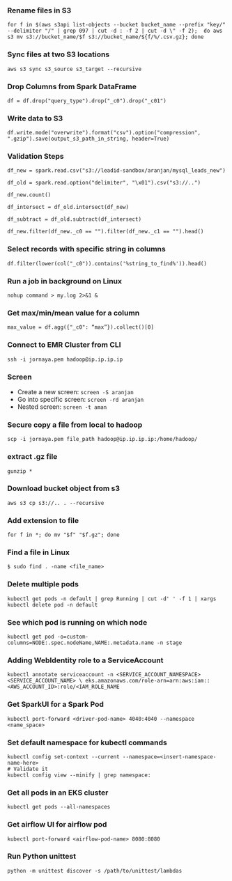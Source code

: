 ### Rename files in S3

`for f in $(aws s3api list-objects --bucket bucket_name --prefix "key/" --delimiter "/" | grep 097 | cut -d : -f 2 | cut -d \" -f 2);  do aws s3 mv s3://bucket_name/$f s3://bucket_name/${f/%/.csv.gz}; done `

### Sync files at two S3 locations

`aws s3 sync s3_source s3_target --recursive`

### Drop Columns from Spark DataFrame

`df = df.drop("query_type").drop("_c0").drop("_c01")`

### Write data to S3

`df.write.mode("overwrite").format("csv").option("compression", ".gzip").save(output_s3_path_in_string, header=True)`

### Validation Steps
`df_new = spark.read.csv("s3://leadid-sandbox/aranjan/mysql_leads_new")`

`df_old = spark.read.option("delimiter", "\x01").csv("s3://..")`

`df_new.count()`

`df_intersect = df_old.intersect(df_new)`

`df_subtract = df_old.subtract(df_intersect)`

`df_new.filter(df_new._c0 == "").filter(df_new._c1 == "").head()`

### Select records with specific string in columns

`df.filter(lower(col("_c0")).contains('%string_to_find%')).head()`

### Run a job in background on Linux

`nohup command > my.log 2>&1 &`

### Get max/min/mean value for a column

`max_value = df.agg({"_c0": “max”}).collect()[0]`

### Connect to EMR Cluster from CLI

`ssh -i jornaya.pem hadoop@ip.ip.ip.ip`

### Screen

* Create a new screen: `screen -S aranjan`
* Go into specific screen: `screen -rd aranjan`
* Nested screen: `screen -t aman`

### Secure copy a file from local to hadoop

`scp -i jornaya.pem file_path hadoop@ip.ip.ip.ip:/home/hadoop/`

### extract .gz file

`gunzip *`

### Download bucket object from s3
`aws s3 cp s3://.. . --recursive`

### Add extension to file
`for f in *; do mv "$f" "$f.gz"; done`

### Find a file in Linux
`$ sudo find . -name <file_name>`

### Delete multiple pods
`kubectl get pods -n default | grep Running | cut -d' ' -f 1 | xargs kubectl delete pod -n default`

### See which pod is running on which node
`kubectl get pod -o=custom-columns=NODE:.spec.nodeName,NAME:.metadata.name -n stage`

### Adding WebIdentity role to a ServiceAccount
`kubectl annotate serviceaccount -n <SERVICE_ACCOUNT_NAMESPACE> <SERVICE_ACCOUNT_NAME> \
eks.amazonaws.com/role-arn=arn:aws:iam::<AWS_ACCOUNT_ID>:role/<IAM_ROLE_NAME`

### Get SparkUI for a Spark Pod
`kubectl port-forward <driver-pod-name> 4040:4040 --namespace <name_space>`

### Set default namespace for kubectl commands
```
kubectl config set-context --current --namespace=<insert-namespace-name-here>
# Validate it
kubectl config view --minify | grep namespace:
```

### Get all pods in an EKS cluster
`kubectl get pods --all-namespaces`

### Get airflow UI for airflow pod
`kubectl port-forward <airflow-pod-name> 8080:8080`

### Run Python unittest
`python -m unittest discover -s /path/to/unittest/lambdas`

### 
